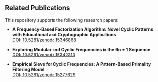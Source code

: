 ## Related Publications

This repository supports the following research papers:

- **A Frequency-Based Factorization Algorithm: Novel Cyclic Patterns with Educational and Cryptographic Applications**  
  [DOI: 10.5281/zenodo.15346868](https://doi.org/10.5281/zenodo.15346868)

- **Exploring Modular and Cyclic Frequencies in the 6n ± 1 Sequence**  
  [DOI: 10.5281/zenodo.15342313](https://doi.org/10.5281/zenodo.15342313)

- **Empirical Sieve for Cyclic Frequencies: A Pattern-Based Primality Filtering Model**  
  [DOI: 10.5281/zenodo.15277629](https://doi.org/10.5281/zenodo.15277629)

